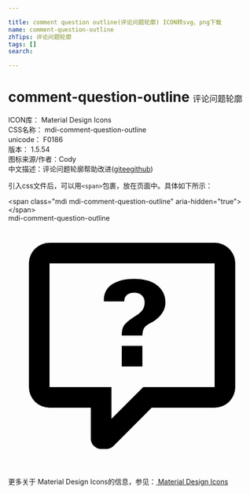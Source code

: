 ```yaml
---

title: comment question outline(评论问题轮廓) ICON转svg、png下载
name: comment-question-outline
zhTips: 评论问题轮廓
tags: []
search: 

---
```


# comment-question-outline  <small style="font-size: 60%;font-weight: 100">评论问题轮廓</small>


<div class="detail-page">
<p>
<span>
ICON库：
<span class="badge-secondary badge">Material Design Icons</span> 
</span>
<br/>
<span>
CSS名称：
<span class="badge-secondary badge">mdi-comment-question-outline</span> 
</span>
<br/>
<span>
unicode：
<span class="badge-secondary badge">F0186</span> 
<copy-btn content='F0186' btn-title=""></copy-btn>
<copy-btn :content='String.fromCodePoint(parseInt("F0186", 16))' btn-title="复制U"></copy-btn>
</span>
<br/>
<span>
版本：
<span class="badge-secondary badge">1.5.54</span> 
</span>
<br/>
<span>图标来源/作者：<span class="badge-light badge">Cody</span></span> 
<br/>
<span class="zh-detail">中文描述：<span class="badge-primary badge">评论问题轮廓</span><span class="help-link"><span>帮助改进</span>(<a href="https://gitee.com/liuwave/icon-helper/edit/master/json/material/comment-question-outline.json" target="_blank" rel="noopener noreferrer">gitee</a><a href="https://github.com/liuwave/icon-helper/edit/master/json/material/comment-question-outline.json" target="_blank" rel="noopener noreferrer">github</a></span>)</span><br/>
</p>
</div>
<div class="alert alert-dark">
  <i class="mdi mdi-comment-question-outline mdi-48px"></i>
  <i class="mdi mdi-comment-question-outline mdi-36px"></i>
  <i class="mdi mdi-comment-question-outline mdi-24px"></i>
  <i class="mdi mdi-comment-question-outline mdi-18px"></i>
</div>
<div>
  <p>引入css文件后，可以用<code>&lt;span&gt;</code>包裹，放在页面中。具体如下所示：    
  </p>
  <div class="alert alert-primary" style="font-size: 14px">
    &lt;span class="mdi mdi-comment-question-outline" aria-hidden="true"&gt;&lt;/span&gt;
    <copy-btn content='<span class="mdi mdi-comment-question-outline" aria-hidden="true"></span>'></copy-btn>
  </div>
  <div class="alert alert-secondary">
    <i class="mdi mdi-comment-question-outline"
    style="font-size: 24px"
    aria-hidden="true"></i> mdi-comment-question-outline
    <copy-btn content="mdi-comment-question-outline" btn-title="复制图标名称"></copy-btn>
  </div>
</div>
<div id="svg" class="svg-wrap">
<svg xmlns="http://www.w3.org/2000/svg" viewBox="0 0 24 24"><path d="M4,2A2,2 0 0,0 2,4V16A2,2 0 0,0 4,18H8V21A1,1 0 0,0 9,22H9.5V22C9.75,22 10,21.9 10.2,21.71L13.9,18H20A2,2 0 0,0 22,16V4C22,2.89 21.1,2 20,2H4M4,4H20V16H13.08L10,19.08V16H4V4M12.19,5.5C11.3,5.5 10.59,5.68 10.05,6.04C9.5,6.4 9.22,7 9.27,7.69C0.21,7.69 6.57,7.69 11.24,7.69C11.24,7.41 11.34,7.2 11.5,7.06C11.7,6.92 11.92,6.85 12.19,6.85C12.5,6.85 12.77,6.93 12.95,7.11C13.13,7.28 13.22,7.5 13.22,7.8C13.22,8.08 13.14,8.33 13,8.54C12.83,8.76 12.62,8.94 12.36,9.08C11.84,9.4 11.5,9.68 11.29,9.92C11.1,10.16 11,10.5 11,11H13C13,10.72 13.05,10.5 13.14,10.32C13.23,10.15 13.4,10 13.66,9.85C14.12,9.64 14.5,9.36 14.79,9C15.08,8.63 15.23,8.24 15.23,7.8C15.23,7.1 14.96,6.54 14.42,6.12C13.88,5.71 13.13,5.5 12.19,5.5M11,12V14H13V12H11Z" /></svg>
</div>
<detail full-name='mdi-comment-question-outline'></detail>
    
<div><p>更多关于 Material Design Icons的信息，参见：<a target="_blank" href="https://iconhelper.cn/material.html"> Material Design Icons</a>
</p></div>
